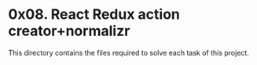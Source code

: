 # 0x08. React Redux action creator+normalizr
This directory contains the files required to solve each task of this project.
